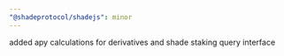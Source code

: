```yaml
---
"@shadeprotocol/shadejs": minor
---
```


added apy calculations for derivatives and shade staking query interface
